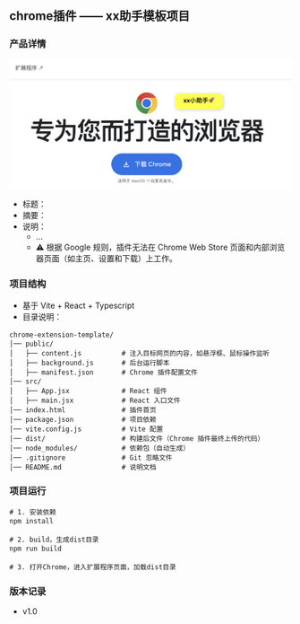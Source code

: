 ## chrome插件 —— xx助手模板项目
### 产品详情
![Image text](https://github.com/coderzzy/chrome-extension-template/blob/main/promotional_assets/screenshot.jpg)
- 标题：
- 摘要：
- 说明：
    - ...
    - ⚠️ 根据 Google 规则，插件无法在 Chrome Web Store 页面和内部浏览器页面（如主页、设置和下载）上工作。

### 项目结构
- 基于 Vite + React + Typescript
- 目录说明：
```
chrome-extension-template/
│── public/
│   ├── content.js          # 注入目标网页的内容，如悬浮框、鼠标操作监听
│   ├── background.js       # 后台运行脚本
│   ├── manifest.json       # Chrome 插件配置文件
│── src/
│   ├── App.jsx             # React 组件
│   ├── main.jsx            # React 入口文件
│── index.html              # 插件首页
│── package.json            # 项目依赖
│── vite.config.js          # Vite 配置
│── dist/                   # 构建后文件（Chrome 插件最终上传的代码）
│── node_modules/           # 依赖包（自动生成）
│── .gitignore              # Git 忽略文件
│── README.md               # 说明文档
```

### 项目运行
```
# 1. 安装依赖
npm install

# 2. build，生成dist目录
npm run build

# 3. 打开Chrome，进入扩展程序页面，加载dist目录
```

### 版本记录
- v1.0 
